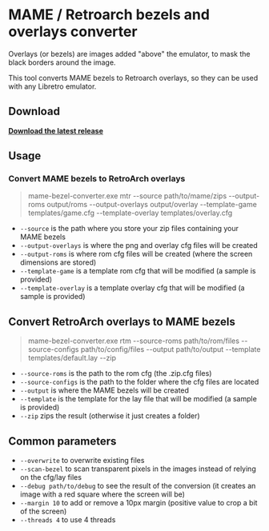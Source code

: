 # MAME / Retroarch bezels and overlays converter

Overlays (or bezels) are images added "above" the emulator, to mask the black borders around the image.

This tool converts MAME bezels to Retroarch overlays, so they can be used with any Libretro emulator.

## Download

**[Download the latest release](https://github.com/cosmo0/mame-retroarch-bezel-converter/releases)**

## Usage

### Convert MAME bezels to RetroArch overlays

> mame-bezel-converter.exe mtr --source path/to/mame/zips --output-roms output/roms --output-overlays output/overlay --template-game templates/game.cfg --template-overlay templates/overlay.cfg

- `--source` is the path where you store your zip files containing your MAME bezels
- `--output-overlays` is where the png and overlay cfg files will be created
- `--output-roms` is where rom cfg files will be created (where the screen dimensions are stored)
- `--template-game` is a template rom cfg that will be modified (a sample is provided)
- `--template-overlay` is a template overlay cfg that will be modified (a sample is provided)

## Convert RetroArch overlays to MAME bezels

> mame-bezel-converter.exe rtm --source-roms path/to/rom/files --source-configs path/to/config/files --output path/to/output --template templates/default.lay --zip

- `--source-roms` is the path to the rom cfg (the .zip.cfg files)
- `--source-configs` is the path to the folder where the cfg files are located
- `--output` is where the MAME bezels will be created
- `--template` is the template for the lay file that will be modified (a sample is provided)
- `--zip` zips the result (otherwise it just creates a folder)

## Common parameters

- `--overwrite` to overwrite existing files
- `--scan-bezel` to scan transparent pixels in the images instead of relying on the cfg/lay files
- `--debug path/to/debug` to see the result of the conversion (it creates an image with a red square where the screen will be)
-  `--margin 10` to add or remove a 10px margin (positive value to crop a bit of the screen)
- `--threads 4` to use 4 threads
